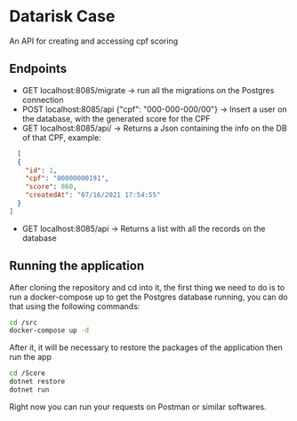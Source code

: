 # Datarisk Case

An API for creating and accessing cpf scoring

## Endpoints

- GET localhost:8085/migrate -> run all the migrations on the Postgres connection
- POST localhost:8085/api {"cpf": "000-000-000/00"} -> Insert a user on the database, with the generated score for the CPF 
- GET localhost:8085/api/<cpf> -> Returns a Json containing the info on the DB of that CPF, example: 
```json
  [
  {
    "id": 1,
    "cpf": "00000000191",
    "score": 860,
    "createdAt": "07/16/2021 17:54:55"
  }
]
```
- GET localhost:8085/api -> Returns a list with all the records on the database

## Running the application

After cloning the repository and cd into it, the first thing we need to do is to run a docker-compose up to get the Postgres database running, you can do that using the following commands:

```bash
cd /src
docker-compose up -d
```

After it, it will be necessary to restore the packages of the application then run the app
```bash
cd /Score
dotnet restore
dotnet run
```
  
Right now you can run your requests on Postman or similar softwares.
